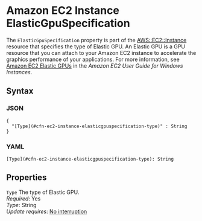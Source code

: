 # Amazon EC2 Instance ElasticGpuSpecification<a name="aws-properties-ec2-instance-elasticgpuspecification"></a>

The `ElasticGpuSpecification` property is part of the [AWS::EC2::Instance](aws-properties-ec2-instance.md) resource that specifies the type of Elastic GPU\. An Elastic GPU is a GPU resource that you can attach to your Amazon EC2 instance to accelerate the graphics performance of your applications\. For more information, see [Amazon EC2 Elastic GPUs](https://docs.aws.amazon.com/AWSEC2/latest/WindowsGuide/elastic-gpus.html) in the *Amazon EC2 User Guide for Windows Instances*\.

## Syntax<a name="w13ab1c21c10d111c49c36b5"></a>

### JSON<a name="aws-properties-ec2-instance-elasticgpuspecification.json"></a>

```
{
  "[Type](#cfn-ec2-instance-elasticgpuspecification-type)" : String
}
```

### YAML<a name="aws-properties-ec2-instance-elasticgpuspecification.yaml"></a>

```
[Type](#cfn-ec2-instance-elasticgpuspecification-type): String
```

## Properties<a name="w13ab1c21c10d111c49c36b7"></a>

`Type`  <a name="cfn-ec2-instance-elasticgpuspecification-type"></a>
The type of Elastic GPU\.  
*Required*: Yes  
*Type*: String  
*Update requires*: [No interruption](using-cfn-updating-stacks-update-behaviors.md#update-no-interrupt)